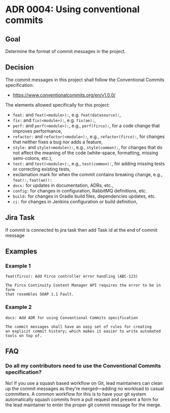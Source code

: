 # ADR 0004: Using conventional commits

## Goal

Determine the format of commit messages in the project.

## Decision

The commit messages in this project shall follow the Conventional Commits specification:

- https://www.conventionalcommits.org/en/v1.0.0/

The elements allowed specifically for this project:

- `feat:` and `feat(<module>):`, e.g. `feat(datasource):`,
- `fix:` and `fix(<module>):`, e.g. `fix(ae):`,
- `perf:` and `perf(<module>):`, e.g., `perf(firco):`, for a code change that improves performance,
- `refactor:` and `refactor(<module>):`, e.g., `refactor(firco):`, for changes that neither fixes a
  bug nor adds a feature,
- `style:` and `style(<module>):`, e.g., `style(common):`, for changes that do not affect the
  meaning of the code (white-space, formatting, missing semi-colons, etc.),
- `test:` and `test(<module>):`, e.g., `test(common):`, for adding missing tests or correcting
  existing tests,
- exclamation mark for when the commit contains breaking change, e.g., `feat!:`, `feat(ae)!:`
- `docs:` for updates in documentation, ADRs, etc.,
- `config:` for changes in configuration, RabbitMQ definitions, etc.
- `build:` for changes in Gradle build files, dependencies updates, etc.
- `ci:` for changes in Jenkins configuration or build definition,

## Jira Task

If commit is connected to jira task then add Task id at the end of commit message

## Examples

### Example 1

    feat(firco): Add Firco controller error handling (ABC-123)

    The Firco Continuity Content Manager API requires the error to be in form
    that resembles SOAP 1.1 Fault.

### Example 2

    docs: Add ADR for using Conventional Commits specification

    The commit messages shall have an easy set of rules for creating
    an explicit commit history; which makes it easier to write automated
    tools on top of.

## FAQ

### Do all my contributors need to use the Conventional Commits specification?

No! If you use a squash based workflow on Git, lead maintainers can clean up the commit messages as
they’re merged—adding no workload to casual committers.
A common workflow for this is to have your git system automatically squash commits from a pull
request and present a form for the lead maintainer to enter the proper git commit message for the
merge.
